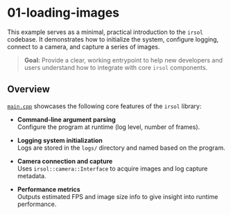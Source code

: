 # 01-loading-images

This example serves as a minimal, practical introduction to the `irsol` codebase. It demonstrates how to initialize the system, configure logging, connect to a camera, and capture a series of images.

> **Goal:** Provide a clear, working entrypoint to help new developers and users understand how to integrate with core `irsol` components.


## Overview

[`main.cpp`](./main.cpp) showcases the following core features of the `irsol` library:

- **Command-line argument parsing**  
  Configure the program at runtime (log level, number of frames).

- **Logging system initialization**  
  Logs are stored in the `logs/` directory and named based on the program.

- **Camera connection and capture**  
  Uses `irsol::camera::Interface` to acquire images and log capture metadata.

- **Performance metrics**  
  Outputs estimated FPS and image size info to give insight into runtime performance.


